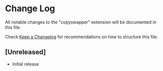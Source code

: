 # Change Log
All notable changes to the "copyswapper" extension will be documented in this file.

Check [Keep a Changelog](http://keepachangelog.com/) for recommendations on how to structure this file.

## [Unreleased]
- Initial release